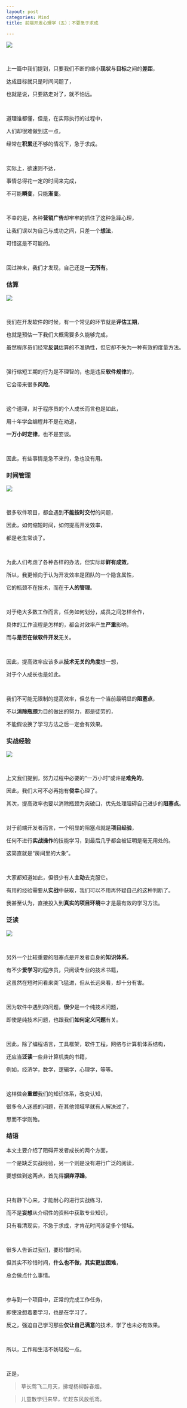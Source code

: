 ```yaml
---
layout: post
categories: Mind
title: 前端开发心理学（五）：不要急于求成

---
```


![](https://raw.githubusercontent.com/thzt/hexo-blog/master/source/images/_posts/2019-01-16-psychology-05/1023733-639403318de3a7cc.png)

<br/>

上一篇中我们提到，只要我们不断的缩小**现状**与**目标**之间的**差距**，

达成目标就只是时间问题了，

也就是说，只要路走对了，就不怕远。

<br/>

道理谁都懂，但是，在实际执行的过程中，

人们却很难做到这一点，

经常在**积累**还不够的情况下，急于求成。

<br/>

实际上，欲速则不达，

事情总得花一定的时间来完成，

不可能**瞬变**，只能**渐变**。

<br/>

不幸的是，各种**营销广告**却牢牢的抓住了这种急躁心理，

让我们误以为自己与成功之间，只差一个**想法**，

可惜这是不可能的。

<br/>

回过神来，我们才发现，自己还是**一无所有**。

### 估算

![](https://raw.githubusercontent.com/thzt/hexo-blog/master/source/images/_posts/2019-01-16-psychology-05/1023733-0421e06e023e6116.png)

<br/>

我们在开发软件的时候，有一个常见的环节就是**评估工期**，

也就是预估一下我们大概需要多久能够完成，

虽然程序员们经常**反讽**估算的不准确性，但它却不失为一种有效的度量方法。

<br/>

强行缩短工期的行为是不理智的，也是违反**软件规律**的，

它会带来很多**风险**。

<br/>

这个道理，对于程序员的个人成长而言也是如此，

用十年学会编程并不是在劝退，

**一万小时定律**，也不是妄谈。

<br/>

因此，有些事情是急不来的，急也没有用。

### 时间管理

![](https://raw.githubusercontent.com/thzt/hexo-blog/master/source/images/_posts/2019-01-16-psychology-05/1023733-a3ea7a1eb02f9838.png)

<br/>

很多软件项目，都会遇到**不能按时交付**的问题，

因此，如何缩短时间，如何提高开发效率，

都是老生常谈了。

<br/>

为此人们考虑了各种各样的办法，但实际却**鲜有成效**，

所以，我更倾向于认为开发效率是团队的一个隐含属性，

它的瓶颈不在技术，而在于**人的管理**。

<br/>

对于绝大多数工作而言，任务如何划分，成员之间怎样合作，

具体的工作流程是怎样的，都会对效率产生**严重**影响，

而与**是否在做软件开发**无关。

<br/>

因此，提高效率应该多从**技术无关的角度**想一想，

对于个人成长也是如此。

<br/>

我们不可能无限制的提高效率，但总有一个当前最明显的**阻塞点**，

不以**消除瓶颈**为目的做出的努力，都是徒劳的，

不能假设换了学习方法之后一定会有效果。

### 实战经验

![](https://raw.githubusercontent.com/thzt/hexo-blog/master/source/images/_posts/2019-01-16-psychology-05/1023733-8d975a669f3713b9.png)

<br/>

上文我们提到，努力过程中必要的“一万小时”或许是**难免的**，

因此，我们大可不必再抱有**侥幸**心理了。

其次，提高效率也要以消除瓶颈为突破口，优先处理阻碍自己进步的**阻塞点**。

<br/>

对于前端开发者而言，一个明显的阻塞点就是**项目经验**，

任何不进行**实战操作**的技能学习，到最后几乎都会被证明是毫无用处的。

这简直就是“房间里的大象”。

<br/>

大家都知道如此，但很少有人**主动**去克服它。

有用的经验需要从**实战**中获取，我们可以不用再怀疑自己的这种判断了。

我甚至认为，直接投入到**真实的项目环境**中才是最有效的学习方法。

### 泛读

![](https://raw.githubusercontent.com/thzt/hexo-blog/master/source/images/_posts/2019-01-16-psychology-05/1023733-73314f0796c55bd6.png)

<br/>

另外一个比较重要的阻塞点是开发者自身的**知识体系**，

有不少**爱学习**的程序员，只阅读专业的技术书籍，

这虽然在短时间看来突飞猛进，但从长远来看，却十分有害。

<br/>

因为软件中遇到的问题，**很少**是一个纯技术问题，

即使是纯技术问题，也跟我们**如何定义问题**有关。

<br/>

因此，除了编程语言，工具框架，软件工程，网络与计算机体系结构，

还应当**泛读**一些非计算机类的书籍，

例如，经济学，数学，逻辑学，心理学，等等。

<br/>

这样做会**重塑**我们的知识体系，改变认知，

很多令人迷惑的问题，在其他领域早就有人解决过了，

思而不学则殆。

### 结语

本文主要介绍了阻碍开发者成长的两个方面，

一个是缺乏实战经验，另一个则是没有进行广泛的阅读，

要想做到这两点，首先得**摒弃浮躁**。

<br/>

只有静下心来，才能耐心的进行实战练习，

而不是**妄想**从介绍性的资料中获取专业知识，

只有看清现实，不急于求成，才肯花时间涉足多个领域。

<br/>

很多人告诉过我们，要珍惜时间，

但其实不珍惜时间，**什么也不做，其实更加困难**，

总会做点什么事情。

<br/>

参与到一个项目中，正常的完成工作任务，

即使没想着要学习，也是在学习了，

反之，强迫自己学习那些**仅让自己满意**的技术，学了也未必有效果。

<br/>

所以，工作和生活不妨轻松一点。

<br/>

正是，

> 草长莺飞二月天，拂堤杨柳醉春烟。

> 儿童散学归来早，忙趁东风放纸鸢。
